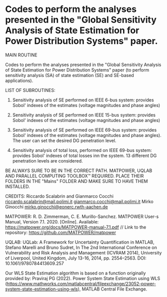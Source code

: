 # Codes to perform the analyses presented in the "Global Sensitivity Analysis of State Estimation for Power Distribution Systems" paper.

MAIN ROUTINE 

Codes to perform the analyses presented in the "Global Sensitivity Analysis of State Estimation for Power Distribution Systems" paper (to perform sensitivity analysis (SA) of state estimation (SE) and SE-based applications). 

LIST OF SUBROUTINES:

1) Sensitivity analysis of SE performed on IEEE 6-bus system: provides Sobol' indexes of the estimates (voltage magnitudes and phase angles)

2) Sensitivity analysis of SE performed on IEEE 15-bus system: provides Sobol' indexes of the estimates (voltage magnitudes and phase angles)

3) Sensitivity analysis of SE performed on IEEE 69-bus system: provides Sobol' indexes of the estimates (voltage magnitudes and phase angles). The user can set the desired DG penetration level.

4) Sensitivity analysis of total loss, performed on IEEE 69-bus system: provides Sobol' indexes of total losses inn the system. 13 different DG penetration levels are considered.

BE ALWAYS SURE TO BE IN THE CORRECT PATH.
MATPOWER, UQLAB AND PARALLEL COMPUTING TOOLBOX™ REQUIRED. PLACE THEIR FOLDERS IN THE "Mains" FOLDER AND MAKE SURE TO HAVE THEM INSTALLED.

CREDITS:
Riccardo Scalabrin and Gianmarco Cocchi
riccardo.scalabrin@mail.polimi.it
gianmarco.cocchi@mail.polimi.it
Mirko Ginocchi 
mirko.ginocchi@eonerc.rwth-aachen.de

MATPOWER: 
R. D. Zimmerman, C. E. Murillo-Sanchez. MATPOWER User-s Manual, Version 7.1. 2020. [Online]. Available: https://matpower.org/docs/MATPOWER-manual-7.1.pdf // Link to the repository: https://github.com/MATPOWER/matpower

UQLAB: 
UQLab: A Framework for Uncertainty Quantification in MATLAB, Stefano Marelli and Bruno Sudret, In The 2nd International Conference on Vulnerability and Risk Analysis and Management (ICVRAM 2014), University of Liverpool, United Kingdom, July 13-16, 2014, pp. 2554–2563. DOI: 10.1061/9780784413609.257

Our WLS State Estimation algorithm is based on a function originally provided by: Praviraj PG (2022). Power System State Estimation using WLS (https://www.mathworks.com/matlabcentral/fileexchange/23052-power-system-state-estimation-using-wls), MATLAB Central File Exchange.
